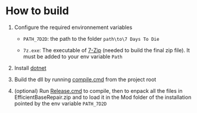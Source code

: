 # How to build

1. Configure the required environnement variables

    * `PATH_7D2D`: the path to the folder `path\to\7 Days To Die`

    * `7z.exe`: The executable of [7-Zip](https://www.7-zip.org/download.html) (needed to build the final zip file). It must be added to your env variable `Path`

2. Install [dotnet](https://dotnet.microsoft.com/en-us/download)

3. Build the dll by running [compile.cmd](./Scripts/compile.cmd) from the project root

4. (optional) Run [Release.cmd](./Scripts/release.cmd) to compile, then to enpack all the files in EfficientBaseRepair.zip and to load it in the Mod folder of the installation pointed by the env variable `PATH_7D2D`